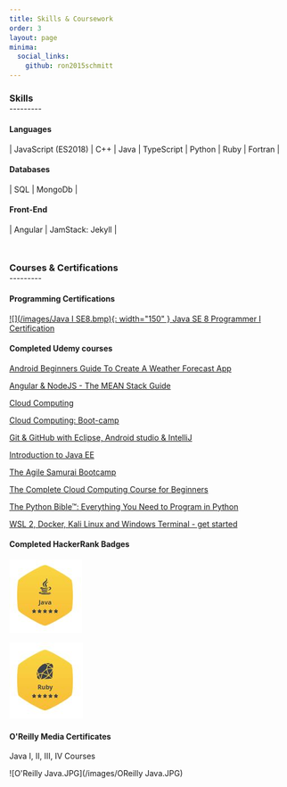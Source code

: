 ```yaml
---
title: Skills & Coursework
order: 3
layout: page
minima:
  social_links:
    github: ron2015schmitt
---
```



<h3 style="margin-bottom: 0; padding-bottom: 0;">Skills</h3>
---------
<p style="margin-bottom: 20px;" />

#### Languages

| JavaScript (ES2018) | C++ | Java | TypeScript | Python | Ruby | Fortran |

#### Databases

| SQL | MongoDb |
#### Front-End

| Angular | JamStack: Jekyll  |


<h3 style="margin-top: 50px; margin-bottom: 0; padding-bottom: 0;">Courses & Certifications</h3>
---------
<p style="margin-bottom: 20px;" />

#### Programming Certifications

[![](/images/Java I SE8.bmp){: width="150" } Java SE 8 Programmer I Certification](https://www.credly.com/badges/05a7ef92-83a0-4441-9be0-0afde0e62ff0)

#### Completed Udemy courses

[Android Beginners Guide To Create A Weather Forecast App](https://www.udemy.com/certificate/UC-UWLDAF27/)

[Angular & NodeJS - The MEAN Stack Guide](https://www.udemy.com/certificate/UC-319a3e6c-d598-478a-8d6d-f45d4b299470/)

[Cloud Computing](https://www.udemy.com/certificate/UC-d1cf42d6-675b-46af-8d67-9ca13ad9c5c9/)

[Cloud Computing: Boot-camp](https://www.udemy.com/certificate/UC-887f8b61-5b6d-4f6e-9291-13a29d54d139/)

[Git & GitHub with Eclipse, Android studio & IntelliJ](https://www.udemy.com/certificate/UC-P7259FG1/)

[Introduction to Java EE](https://www.udemy.com/certificate/UC-UQ9XZ81L/)

[The Agile Samurai Bootcamp](https://www.udemy.com/certificate/UC-0HNCZ86M/)

[The Complete Cloud Computing Course for Beginners](https://www.udemy.com/certificate/UC-109bcc21-d55c-4e1a-9464-f7cf2899d3dc/)

[The Python Bible™: Everything You Need to Program in Python](https://www.udemy.com/certificate/UC-BR25BQCZ/)

[WSL 2, Docker, Kali Linux and Windows Terminal - get started](https://www.udemy.com/course/wsl-2-docker-and-windows-terminal/)

#### Completed HackerRank Badges

[![Java](/images/HackerRank-Java.JPG)](https://www.hackerrank.com/RFSchmitt)

[![Ruby](/images/HackerRank-Ruby.JPG)](https://www.hackerrank.com/RFSchmitt)


#### O'Reilly Media Certificates

Java I, II, III, IV Courses

![O'Reilly Java.JPG](/images/OReilly Java.JPG)

